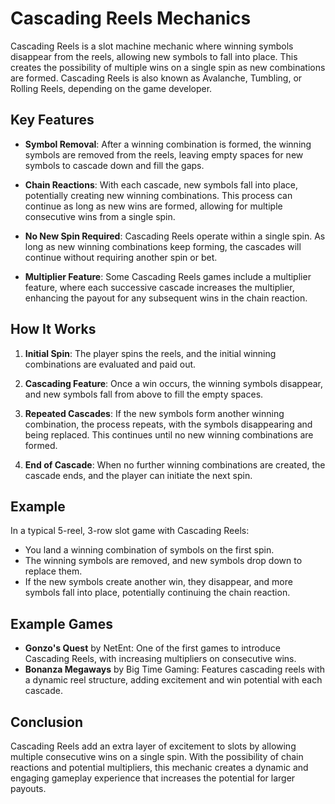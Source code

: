 # Cascading Reels Mechanics

Cascading Reels is a slot machine mechanic where winning symbols disappear from the reels, allowing new symbols to fall into place. This creates the possibility of multiple wins on a single spin as new combinations are formed. Cascading Reels is also known as Avalanche, Tumbling, or Rolling Reels, depending on the game developer.

## Key Features

- **Symbol Removal**: After a winning combination is formed, the winning symbols are removed from the reels, leaving empty spaces for new symbols to cascade down and fill the gaps.

- **Chain Reactions**: With each cascade, new symbols fall into place, potentially creating new winning combinations. This process can continue as long as new wins are formed, allowing for multiple consecutive wins from a single spin.

- **No New Spin Required**: Cascading Reels operate within a single spin. As long as new winning combinations keep forming, the cascades will continue without requiring another spin or bet.

- **Multiplier Feature**: Some Cascading Reels games include a multiplier feature, where each successive cascade increases the multiplier, enhancing the payout for any subsequent wins in the chain reaction.

## How It Works

1. **Initial Spin**: The player spins the reels, and the initial winning combinations are evaluated and paid out.

2. **Cascading Feature**: Once a win occurs, the winning symbols disappear, and new symbols fall from above to fill the empty spaces.

3. **Repeated Cascades**: If the new symbols form another winning combination, the process repeats, with the symbols disappearing and being replaced. This continues until no new winning combinations are formed.

4. **End of Cascade**: When no further winning combinations are created, the cascade ends, and the player can initiate the next spin.

## Example

In a typical 5-reel, 3-row slot game with Cascading Reels:
- You land a winning combination of symbols on the first spin.
- The winning symbols are removed, and new symbols drop down to replace them.
- If the new symbols create another win, they disappear, and more symbols fall into place, potentially continuing the chain reaction.

## Example Games

- **Gonzo's Quest** by NetEnt: One of the first games to introduce Cascading Reels, with increasing multipliers on consecutive wins.
- **Bonanza Megaways** by Big Time Gaming: Features cascading reels with a dynamic reel structure, adding excitement and win potential with each cascade.

## Conclusion

Cascading Reels add an extra layer of excitement to slots by allowing multiple consecutive wins on a single spin. With the possibility of chain reactions and potential multipliers, this mechanic creates a dynamic and engaging gameplay experience that increases the potential for larger payouts.
